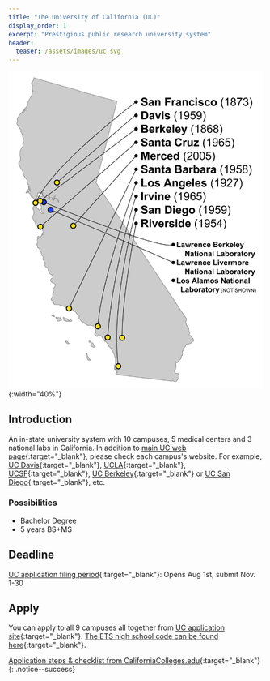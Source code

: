 ```yaml
---
title: "The University of California (UC)"
display_order: 1
excerpt: "Prestigious public research university system"
header:
  teaser: /assets/images/uc.svg
---
```

![UC campuses and labs](/assets/images/uc-campuses.png){:width="40%"}
## Introduction

An in-state university system with 10 campuses, 5 medical centers and 3 national labs in California. In addition to 
[main UC web page](https://www.universityofcalifornia.edu/){:target="_blank"}, please check each campus's website. For example, [UC Davis](https://www.ucdavis.edu/){:target="_blank"}, [UCLA](https://www.ucla.edu/){:target="_blank"}, [UCSF](https://www.ucsf.edu/){:target="_blank"}, [UC Berkeley](https://www.berkeley.edu/){:target="_blank"} or [UC San Diego](https://ucsd.edu/){:target="_blank"}, etc.

### Possibilities
- Bachelor Degree
- 5 years BS+MS


## Deadline
[UC application filing period](https://admission.universityofcalifornia.edu/){:target="_blank"}:  Opens Aug 1st,  submit Nov. 1-30

## Apply
You can apply to all 9 campuses all together from [UC application site](https://apply.universityofcalifornia.edu/){:target="_blank"}.
[The ETS high school code can be found here](https://collegereadiness.collegeboard.org/k-12-school-code-search){:target="_blank"}.


[Application steps & checklist from CaliforniaColleges.edu](https://www.californiacolleges.edu/#/college-application-checklist){:target="_blank"} 
{: .notice--success}
